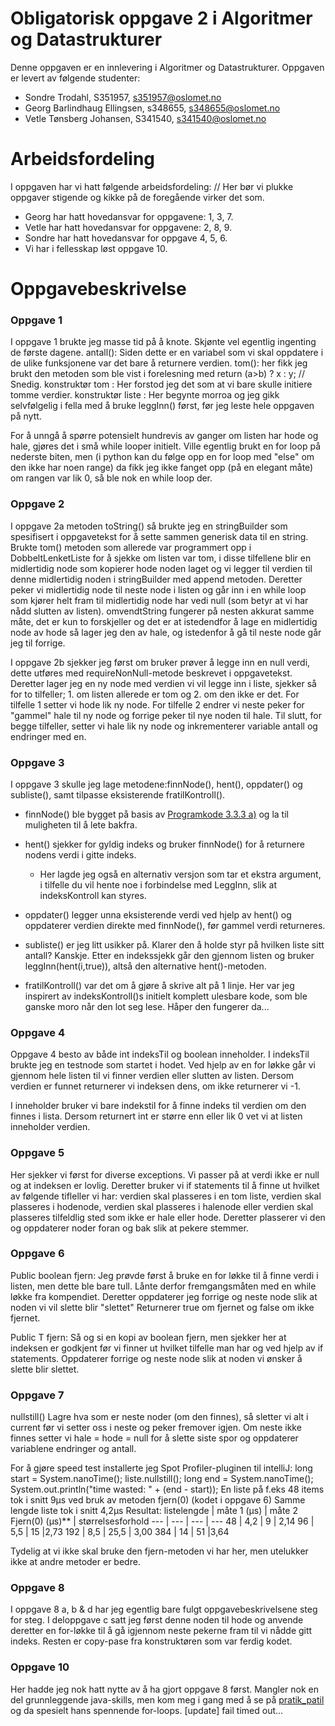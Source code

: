 # Obligatorisk oppgave 2 i Algoritmer og Datastrukturer

Denne oppgaven er en innlevering i Algoritmer og Datastrukturer. 
Oppgaven er levert av følgende studenter:
* Sondre Trodahl, S351957, s351957@oslomet.no
* Georg Barlindhaug Ellingsen, s348655, s348655@oslomet.no
* Vetle Tønsberg Johansen, S341540, s341540@oslomet.no

# Arbeidsfordeling

I oppgaven har vi hatt følgende arbeidsfordeling: // Her bør vi plukke oppgaver stigende og kikke på de foregående virker det som.

* Georg har hatt hovedansvar for oppgavene: 1,  3,  7. 
* Vetle har hatt hovedansvar for oppgavene: 2,  8,  9. 
* Sondre   har hatt hovedansvar for oppgave 4,  5,  6. 
* Vi har i fellesskap løst oppgave 10. 


# Oppgavebeskrivelse

### Oppgave 1
I oppgave 1 brukte jeg masse tid på å knote. Skjønte vel egentlig ingenting de første dagene.
antall(): Siden dette er en variabel som vi skal oppdatere i de ulike funksjonene var det bare å returnere verdien.
tom(): her fikk jeg brukt den metoden som ble vist i forelesning med return (a>b) ? x : y; // Snedig.
konstruktør tom : Her forstod jeg det som at vi bare skulle initiere tomme verdier.
konstruktør liste : Her begynte morroa og jeg gikk selvfølgelig i fella med å bruke leggInn() først, før jeg leste hele oppgaven på nytt.

For å unngå å spørre potensielt hundrevis av ganger om listen har hode og hale, gjøres det i små while looper initielt.
Ville egentlig brukt en for loop på nederste biten, men (i python kan du følge opp en for loop med "else" om den ikke har noen range) da fikk jeg ikke fanget opp (på en elegant måte) om rangen var lik 0, så ble nok en while loop der.

### Oppgave 2
I oppgave 2a metoden toString() så brukte jeg en stringBuilder som spesifisert i oppgavetekst for å sette sammen generisk data til en string.
Brukte tom() metoden som allerede var programmert opp i DobbeltLenketListe for å sjekke om listen var tom, i disse tilfellene blir en midlertidig node 
som kopierer hode noden laget og vi legger til verdien til denne midlertidig noden i stringBuilder med append metoden. Deretter peker vi midlertidig node 
til neste node i listen og går inn i en while loop som kjører helt fram til midlertidig node har vedi null (som betyr at vi har nådd slutten av listen). 
omvendtString fungerer på nesten akkurat samme måte, det er kun to forskjeller og det er at istedendfor å lage en midlertidig node av hode så lager jeg
den av hale, og istedenfor å gå til neste node går jeg til forrige. 

I oppgave 2b sjekker jeg først om bruker prøver å legge inn en null verdi, dette utføres med requireNonNull-metode beskrevet i oppgavetekst. 
Deretter lager jeg en ny node med verdien vi vil legge inn i liste, sjekker så for to tilfeller; 1. om listen allerede er tom og 2. om den ikke er det. 
For tilfelle 1 setter vi hode lik ny node. For tilfelle 2 endrer vi neste peker for "gammel" hale til ny node og forrige peker til nye noden til hale.
Til slutt, for begge tilfeller, setter vi hale lik ny node og inkrementerer variable antall og endringer med en. 

### Oppgave 3
I oppgave 3 skulle jeg lage metodene:finnNode(), hent(), oppdater() og subliste(), samt tilpasse eksisterende fratilKontroll().
- finnNode() ble bygget på basis av [Programkode 3.3.3 a)](https://www.cs.hioa.no/~ulfu/appolonius/kap3/3/kap33.html#3.3.3) og la til muligheten til å lete bakfra.
- hent() sjekker for gyldig indeks og bruker finnNode() for å returnere nodens verdi i gitte indeks.

  - Her lagde jeg også en alternativ versjon som tar et ekstra argument, i tilfelle du vil hente noe i forbindelse med LeggInn, slik at indeksKontroll kan styres.
- oppdater() legger unna eksisterende verdi ved hjelp av hent() og oppdaterer verdien direkte med finnNode(), før gammel verdi returneres.
- subliste() er jeg litt usikker på. Klarer den å holde styr på hvilken liste sitt antall? Kanskje. Etter en indekssjekk går den gjennom listen og bruker leggInn(hent(i,true)), altså den alternative hent()-metoden.
- fratilKontroll() var det om å gjøre å skrive alt på 1 linje. Her var jeg inspirert av indeksKontroll()s initielt komplett ulesbare kode, som ble ganske moro når den lot seg lese. Håper den fungerer da...



### Oppgave 4 
Oppgave 4 besto av både int indeksTil og boolean inneholder. 
I indeksTil brukte jeg en testnode som startet i hodet. Ved hjelp
av en for løkke går vi gjennom hele listen til vi finner verdien eller slutten av listen.
Dersom verdien er funnet returnerer vi indeksen dens, om ikke returnerer vi -1.

I inneholder bruker vi bare indekstil for å finne indeks til verdien
om den finnes i lista. Dersom returnert int er større enn eller lik 0 vet vi at 
listen inneholder verdien. 

### Oppgave 5
Her sjekker vi først for diverse exceptions. Vi passer på at verdi ikke er null og at indeksen er lovlig.
Deretter bruker vi if statements til å finne ut hvilket av følgende tifleller vi har:
verdien skal plasseres i en tom liste, verdien skal plasseres i hodenode, verdien skal
plasseres i halenode eller verdien skal plasseres tilfeldlig sted som ikke er hale eller hode. 
Deretter plasserer vi den og oppdaterer noder foran og bak slik at pekere stemmer.

### Oppgave 6
Public boolean fjern: Jeg prøvde først å bruke en for løkke til å finne verdi i listen, men dette ble bare tull.
Lånte derfor fremgangsmåten med en while løkke fra kompendiet. Deretter oppdaterer jeg forrige og neste node
slik at noden vi vil slette blir "slettet" Returnerer true om fjernet og false om ikke fjernet. 

Public T fjern: Så og si en kopi av boolean fjern, men sjekker her at indeksen er godkjent før vi finner ut
hvilket tilfelle man har og ved hjelp av if statements. Oppdaterer forrige og neste node slik at noden vi ønsker
å slette blir slettet. 

### Oppgave 7
nullstill()
Lagre hva som er neste noder (om den finnes),
så sletter vi alt i current før vi setter oss i neste og peker fremover igjen.
Om neste ikke finnes setter vi hale = hode = null for å slette siste spor og oppdaterer variablene endringer og antall.

For å gjøre speed test installerte jeg Spot Profiler-pluginen til intelliJ:
long start = System.nanoTime();
liste.nullstill();
long end = System.nanoTime();
System.out.println("time wasted: " + (end - start));
En liste på f.eks 48 items tok i snitt 9µs ved bruk av metoden fjern(0) (kodet i oppgave 6)
Samme lengde liste tok i snitt 4,2µs
Resultat:
listelengde | måte 1 (µs) | måte 2 Fjern(0) (µs)** | størrelsesforhold
--- | --- | --- | ---
48 | 4,2 | 9 | 2,14
96 | 5,5 | 15 |2,73
192 | 8,5 | 25,5 | 3,00
384 | 14 | 51 |3,64

Tydelig at vi ikke skal bruke den fjern-metoden vi har her, men utelukker ikke at andre metoder er bedre.

### Oppgave 8
I oppgave 8 a, b & d har jeg egentlig bare fulgt oppgavebeskrivelsene steg for steg. I deloppgave c satt jeg først denne noden til hode og anvende deretter en for-løkke
til å gå igjennom neste pekerne fram til vi nådde gitt indeks. Resten er copy-pase fra konstruktøren som var ferdig kodet.


### Oppgave 10
Her hadde jeg nok hatt nytte av å ha gjort oppgave 8 først. Mangler nok en del grunnleggende java-skills, men kom meg i gang med å se på [pratik_patil](https://leetcode.com/problems/sort-list/discuss/212231/Java-Solutions-for-Four-Sorting-Algorithms-on-Linked-List) og da spesielt hans spennende for-loops.
[update] fail timed out...
